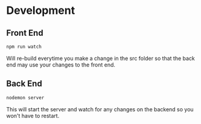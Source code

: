# Development   

## Front End  
```bash   
npm run watch   
```   
Will re-build everytime you make a change in the src folder so that the back end may use your changes to the front end.   

## Back End   
```bash   
nodemon server   
```   
This will start the server and watch for any changes on the backend so you won't have to restart.

